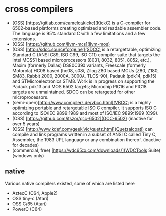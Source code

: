 # cross compilers

* (OSS) [https://gitlab.com/camelot/kickc](KickC) is a C-compiler for 6502-based platforms creating optimized and readable assembler code. The language is 95% standard C with a few limitations and a few extensions.
* (OSS) [https://github.com/llvm-mos](llvm-mos)
* (OSS) [http://sdcc.sourceforge.net](SDCC) is a retargettable, optimizing Standard C (ANSI C89, ISO C99, ISO C11) compiler suite that targets the Intel MCS51 based microprocessors (8031, 8032, 8051, 8052, etc.), Maxim (formerly Dallas) DS80C390 variants, Freescale (formerly Motorola) HC08 based (hc08, s08), Zilog Z80 based MCUs (Z80, Z180, SM83, Rabbit 2000, 2000A, 3000A, TLCS-90), Padauk (pdk14, pdk15) and STMicroelectronics STM8. Work is in progress on supporting the Padauk pdk13 and MOS 6502 targets; Microchip PIC16 and PIC18 targets are unmaintained. SDCC can be retargeted for other microprocessors.
* (semi-open)[http://www.compilers.de/vbcc.html](VBCC) is a highly optimizing portable and retargetable ISO C compiler. It supports ISO C according to ISO/IEC 9899:1989 and most of ISO/IEC 9899:1999 (C99).
* (OSS) [https://github.com/itszor/gcc-6502](GCC-6502) (inactive for over 5 years)
* (OSS) [http://www.kdef.com/geek/vic/quetz.html](Quetzalcoatl) can compile and link programs written in a subset of ANSI C called Tiny C, Assembler, the 1983 UPL language or any combination thereof. (inactive for decades)
* (commercial, free) [https://wdc65xx.com/downloads/](WDCTools Suite) (windows only)

## native

Various native compilers existed, some of which are listed here

* AztecC (C64, Apple2)
* OSS tiny-c (Atari)
* OSS C/65 (Atari)
* PowerC (C64)
